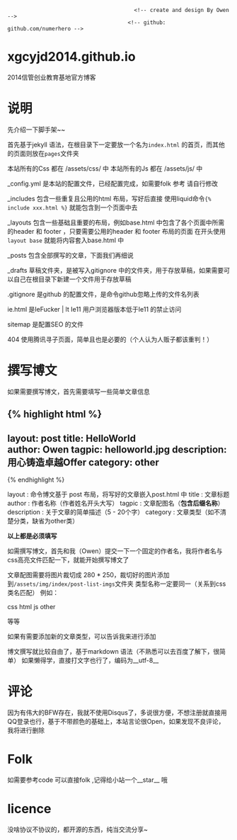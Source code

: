 ﻿											<!-- create and design By Owen -->
										  <!-- github: github.com/numerhero -->
# xgcyjd2014.github.io
2014信管创业教育基地官方博客

# 说明

先介绍一下脚手架~~

首先基于jekyll 语法，在根目录下一定要放一个名为`index.html` 的首页，而其他的页面则放在`pages`文件夹

本站所有的Css 都在 /assets/css/ 中
本站所有的Js  都在 /assets/js/  中

_config.yml 是本站的配置文件，已经配置完成，如需要folk 参考 请自行修改

_includes   包含一些重复且公用的html 布局，写好后直接 使用liquid命令`{% include xxx.html %}` 就能包含到一个页面中去

_layouts    包含一些基础且重要的布局，例如base.html 中包含了各个页面中所需的header 和 footer ，只要需要公用的header 和 footer 布局的页面 在开头使用`layout base` 就能将内容套入base.html 中

_posts      包含全部撰写的文章，下面我们再细说

_drafts     草稿文件夹，是被写入gitignore 中的文件夹，用于存放草稿，如果需要可以自己在根目录下新建一个文件用于存放草稿

.gitignore  是github 的配置文件，是命令github忽略上传的文件名列表

ie.html     是IeFucker |  lt Ie11 用户浏览器版本低于Ie11 的禁止访问

sitemap     是配置SEO 的文件

404         使用腾讯寻子页面，简单且也是必要的（个人认为人贩子都该重判！）

# 撰写博文

如果需要撰写博文，首先需要填写一些简单文章信息

{% highlight html %}
---
layout: post
title: HelloWorld  
author: Owen
tagpic: helloworld.jpg
description: 用心铸造卓越Offer
category: other
---
{% endhighlight %}

layout      : 命令博文基于 post 布局，将写好的文章嵌入post.html 中
title       : 文章标题
author      : 作者名称（作者姓名开头大写）
tagpic      : 文章配图名（__包含后缀名称__）
description : 关于文章的简单描述（5 - 20个字）
category    : 文章类型（如不清楚分类，缺省为other类）

__以上都是必须填写__

如需撰写博文，首先和我（Owen）提交一下一个固定的作者名，我将作者名与css高亮文件匹配一下，就能开始撰写博文了

文章配图需要将图片裁切成 280 * 250，裁切好的图片添加到`/assets/img/index/post-list-imgs`文件夹
类型名称一定要同一（关系到css类名匹配）
例如：

css
html
js
other

等等

如果有需要添加新的文章类型，可以告诉我来进行添加

博文撰写就比较自由了，基于markdown 语法（不熟悉可以去百度了解下，很简单）
如果懒得学，直接打文字也行了，编码为__utf-8__

# 评论

因为有伟大的BFW存在，我就不使用Disqus了，多说很方便，不想注册就直接用QQ登录也行，基于不带颜色的基础上，本站言论很Open，如果发现不良评论，我将进行删除 

# Folk
如需要参考code 可以直接folk ,记得给小站一个__star__ 哦

# licence

没啥协议不协议的，都开源的东西，纯当交流分享~